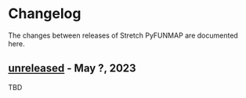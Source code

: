 # Changelog

The changes between releases of Stretch PyFUNMAP are documented here.

## [unreleased]() - May ?, 2023

TBD
